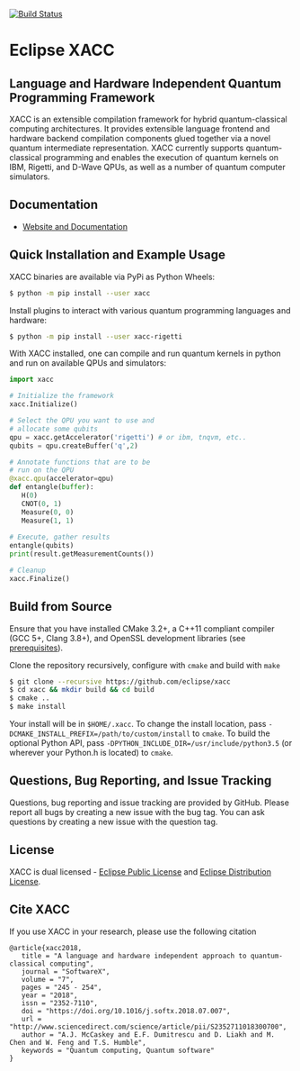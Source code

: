 [![Build Status](https://jenkins.eclipse.org/xacc/buildStatus/icon?job=xacc-ci)](https://jenkins.eclipse.org/xacc/job/xacc-ci/)

# Eclipse XACC 
## Language and Hardware Independent Quantum Programming Framework
XACC is an extensible compilation framework for hybrid quantum-classical computing architectures. It provides extensible language frontend and hardware backend compilation components glued together via a novel quantum intermediate representation. XACC currently supports quantum-classical programming and enables the execution of quantum kernels on IBM, Rigetti, and D-Wave QPUs, as well as a number of quantum computer simulators.

Documentation
-------------

* [Website and Documentation ](https://xacc.readthedocs.io)

Quick Installation and Example Usage
-------------------------------------
XACC binaries are available via PyPi as Python Wheels: 
```bash
$ python -m pip install --user xacc
```
Install plugins to interact with various quantum programming languages and hardware:
```bash
$ python -m pip install --user xacc-rigetti
```

With XACC installed, one can compile and run quantum kernels in python and 
run on available QPUs and simulators:
```python
import xacc

# Initialize the framework
xacc.Initialize()

# Select the QPU you want to use and 
# allocate some qubits
qpu = xacc.getAccelerator('rigetti') # or ibm, tnqvm, etc..
qubits = qpu.createBuffer('q',2)

# Annotate functions that are to be 
# run on the QPU
@xacc.qpu(accelerator=qpu)
def entangle(buffer):
   H(0)
   CNOT(0, 1)
   Measure(0, 0)
   Measure(1, 1)
   
# Execute, gather results
entangle(qubits)
print(result.getMeasurementCounts())

# Cleanup
xacc.Finalize()
```
Build from Source
-----------------
Ensure that you have installed CMake 3.2+, a C++11 compliant compiler (GCC 5+, Clang 3.8+), and OpenSSL development libraries (see [prerequisites](http://xacc.readthedocs.io/en/latest/install.html#pre-requisites)).

Clone the repository recursively, configure with `cmake` and build with `make`
```bash
$ git clone --recursive https://github.com/eclipse/xacc
$ cd xacc && mkdir build && cd build
$ cmake .. 
$ make install
```
Your install will be in `$HOME/.xacc`. To change the install location, pass `-DCMAKE_INSTALL_PREFIX=/path/to/custom/install` to `cmake`. To build the optional Python API, pass `-DPYTHON_INCLUDE_DIR=/usr/include/python3.5` (or wherever your Python.h is located) to `cmake`. 

Questions, Bug Reporting, and Issue Tracking
--------------------------------------------

Questions, bug reporting and issue tracking are provided by GitHub. Please
report all bugs by creating a new issue with the bug tag. You can ask
questions by creating a new issue with the question tag.

License
-------

XACC is dual licensed - [Eclipse Public License](LICENSE.EPL) and [Eclipse Distribution License](LICENSE.EDL).

Cite XACC
----------
If you use XACC in your research, please use the following citation
```
@article{xacc2018,
   title = "A language and hardware independent approach to quantum-classical computing",
   journal = "SoftwareX",
   volume = "7",
   pages = "245 - 254",
   year = "2018",
   issn = "2352-7110",
   doi = "https://doi.org/10.1016/j.softx.2018.07.007",
   url = "http://www.sciencedirect.com/science/article/pii/S2352711018300700",
   author = "A.J. McCaskey and E.F. Dumitrescu and D. Liakh and M. Chen and W. Feng and T.S. Humble",
   keywords = "Quantum computing, Quantum software"
}
```
